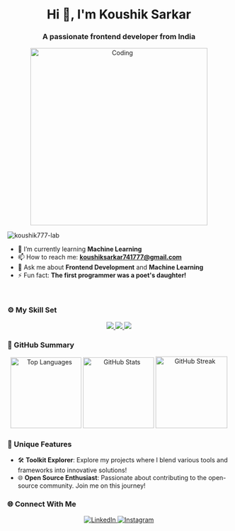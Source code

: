 <h1 align="center">Hi 👋, I'm Koushik Sarkar</h1>
<h3 align="center">A passionate frontend developer from India</h3>

<div align="center">
  <img src="https://user-images.githubusercontent.com/55389276/140866485-8fb1c876-9a8f-4d6a-98dc-08c4981eaf70.gif" alt="Coding" width="400"/>
</div>

<p align="left"> 
  <img src="https://komarev.com/ghpvc/?username=koushik777-lab&label=Profile%20views&color=ff69b4&style=flat-square" alt="koushik777-lab" /> 
</p>

- 🌱 I’m currently learning **Machine Learning**  
- 📫 How to reach me: **koushiksarkar741777@gmail.com**  
- 💬 Ask me about **Frontend Development** and **Machine Learning**  
- ⚡ Fun fact: **The first programmer was a poet's daughter!**  

<br/>

### ⚙️ My Skill Set
<p align="center">
  <a href="https://skillicons.dev" style="display: inline-block;">
    <img src="https://skillicons.dev/icons?i=html,css,js,bootstrap,tailwind,react&theme=dark" style="transition: transform 0.3s;" onmouseover="this.style.transform='scale(1.2)';" onmouseout="this.style.transform='scale(1)';" />
    <img src="https://skillicons.dev/icons?i=python,c,java,mysql,nodejs,linux&theme=dark" style="transition: transform 0.3s;" onmouseover="this.style.transform='scale(1.2)';" onmouseout="this.style.transform='scale(1)';" />
    <img src="https://skillicons.dev/icons?i=git,github,vscode,aws,gcp,opencv,tensorflow&theme=dark" style="transition: transform 0.3s;" onmouseover="this.style.transform='scale(1.2)';" onmouseout="this.style.transform='scale(1)';" />
  </a>
</p>

### 📝 GitHub Summary
<div align="center">
   <img height="160em" src="https://github-readme-stats.vercel.app/api/top-langs?username=koushik777-lab&show_icons=true&locale=en&layout=compact&theme=radical" alt="Top Languages" />
   <img height="160em" src="https://github-readme-stats.vercel.app/api?username=koushik777-lab&show_icons=true&locale=en&theme=radical" alt="GitHub Stats" />
   <img height="162em" src="https://github-readme-streak-stats.herokuapp.com/?user=koushik777-lab&theme=radical" alt="GitHub Streak" /><br>
</div>

### 🌟 Unique Features
- 🛠 **Toolkit Explorer**: Explore my projects where I blend various tools and frameworks into innovative solutions!
- 🌐 **Open Source Enthusiast**: Passionate about contributing to the open-source community. Join me on this journey!

### 🌐 Connect With Me
<p align="center">
  <a href="https://linkedin.com/in/koushik-sarkar" target="_blank">
    <img src="https://skillicons.dev/icons?i=linkedin&theme=dark" alt="LinkedIn" />

  <a href="https://instagram.com/its_koushik777" target="_blank">
    <img src="https://skillicons.dev/icons?i=instagram&theme=dark" alt="Instagram" />
  </a>
</p>
